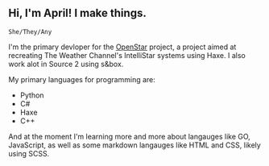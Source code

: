 ## Hi, I'm April! I make things.

``She/They/Any``

I'm the primary devloper for the [OpenStar](https://github.com/mewtek/OpenStar) project, a project aimed at recreating The Weather Channel's IntelliStar systems using Haxe. I also work alot in Source 2 using s&box.

My primary languages for programming are:
* Python
* C#
* Haxe
* C++

And at the moment I'm learning more and more about langauges like GO, JavaScript, as well as some markdown langauges like HTML and CSS, likely using SCSS.
